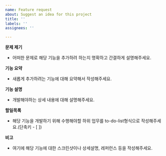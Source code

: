```yaml
---
name: Feature request
about: Suggest an idea for this project
title: ''
labels: ''
assignees: ''

---
```


**문제 제기**
- 어떠한 문제로 해당 기능을 추가하려 하는지 명확하고 간결하게 설명해주세요.

**기능 요약**
- 새롭게 추가하려는 기능에 대해 요약해서 작성해주세요.

**기능 설명**
- 개발해야하는 상세 내용에 대해 설명해주세요.

**할일목록**
- 해당 기능을 개발하기 위해 수행해야할 하위 업무를 to-do-list형식으로 작성해주세요.(단축키 - [ ])

**비고**
- 여기에 해당 기능에 대한 스크린샷이나 상세설명, 레퍼런스 등을 작성해주세요.
